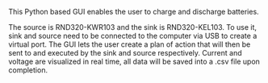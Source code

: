 This Python based GUI enables the user to charge and discharge batteries.

The source is RND320-KWR103 and the sink is RND320-KEL103.
To use it, sink and source need to be connected to the computer via USB to create a virtual port.
The GUI lets the user create a plan of action that will then be sent to and executed by the sink and source respectively.
Current and voltage are visualized in real time, all data will be saved into a .csv file upon completion.
